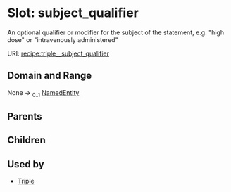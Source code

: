 
# Slot: subject_qualifier


An optional qualifier or modifier for the subject of the statement, e.g. "high dose" or "intravenously administered"

URI: [recipe:triple__subject_qualifier](http://w3id.org/ontogpt/recipe/triple__subject_qualifier)


## Domain and Range

None &#8594;  <sub>0..1</sub> [NamedEntity](NamedEntity.md)

## Parents


## Children


## Used by

 * [Triple](Triple.md)
